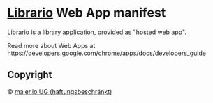 # [Librario][] Web App manifest

[Librario][] is a library application, provided as "hosted web app".

Read more about Web Apps at <https://developers.google.com/chrome/apps/docs/developers_guide>

## Copyright

&copy; [maier.io UG (haftungsbeschränkt)](mailto:tobias.maier@maier.io)

[Librario]: http://www.librario.de
